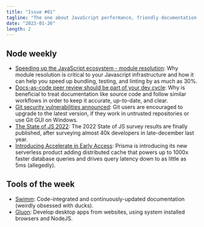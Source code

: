 ```yaml
---
title: "Issue #01"
tagline: "The one about JavaScript performance, friendly documentation, and git security"
date: "2023-01-26"
length: 2
---
```


## Node weekly

- [Speeding up the JavaScript ecosystem - module resolution](https://dub.sh/5HJogXQ): Why module resolution is critical to your Javascript infrastructure and how it can help you speed up bundling, testing, and linting by as much as 30%.
- [Docs-as-code peer review should be part of your dev cycle](https://dub.sh/71HvvL1): Why is beneficial to treat documentation like source code and follow similar workflows in order to keep it accurate, up-to-date, and clear.
- [Git security vulnerabilities announced](https://dub.sh/wOSS1Iq): Git users are encouraged to upgrade to the latest version, if they work in untrusted repositories or use Git GUI on Windows.
- [The State of JS 2022](https://dub.sh/X3vZCDp): The 2022 State of JS survey results are finally published, after surveying almost 40k developers in late-december last year.
- [Introducing Accelerate in Early Access](https://dub.sh/to7L3kK): Prisma is introducing its new serverless product adding distributed cache that powers up to 1000x faster database queries and drives query latency down to as little as 5ms (allegedly).

## Tools of the week

- [Swimm](https://dub.sh/1yxj2bO): Code-integrated and continuously-updated documentation (weirdly obsessed with ducks).
- [Gluon](https://dub.sh/nvGkrCo): Develop desktop apps from websites, using system installed browsers and NodeJS.
